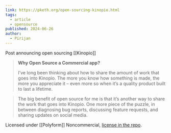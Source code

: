 ```yaml
---
link: https://pketh.org/open-sourcing-kinopio.html
tags:
  - article
  - opensource
published: 2024-06-26
author:
  - Pirijan
---
```

Post announcing open sourcing [[Kinopio]]

>**Why Open Source a Commercial app?**
> 
> I’ve long been thinking about how to share the amount of work that goes into Kinopio. The more you know how something is made, the more you appreciate it – even more so when it’s a quality product built to last a lifetime.

> The big benefit of open source for me is that it’s another way to share the work that goes into Kinopio. One more piece of the puzzle, in between diagnosing bug reports, discussing feature requests, and sharing updates on social media.

Licensed under [[Polyform]] Noncommercial, [license in the repo](https://github.com/kinopio-club/kinopio-client/blob/main/LICENSE.md).